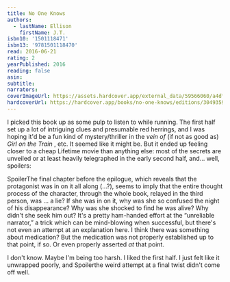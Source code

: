 ```yaml
---
title: No One Knows
authors:
  - lastName: Ellison
    firstName: J.T.
isbn10: '1501118471'
isbn13: '9781501118470'
read: 2016-06-21
rating: 2
yearPublished: 2016
reading: false
asin:
subtitle:
narrators:
coverImageUrl: https://assets.hardcover.app/external_data/59566060/a4df48c1da5030385840fcf67378ffbdc5aed98d.jpeg
hardcoverUrl: https://hardcover.app/books/no-one-knows/editions/30493598
---
```


I picked this book up as some pulp to listen to while running. The first half set up a lot of intriguing clues and presumable red herrings, and I was hoping it'd be a fun kind of mystery/thriller in the _vein of_ (if not as good as) _Girl on the Train_ , etc. It seemed like it might be. But it ended up feeling closer to a cheap Lifetime movie than anything else: most of the secrets are unveiled or at least heavily telegraphed in the early second half, and… well, spoilers:

SpoilerThe final chapter before the epilogue, which reveals that the protagonist was in on it all along (…?), seems to imply that the entire thought process of the character, through the whole book, relayed in the third person, was … a lie? If she was in on it, why was she so confused the night of his disappearance? Why was she shocked to find he was alive? Why didn't she seek him out? It's a pretty ham-handed effort at the “unreliable narrator,” a trick which can be mind-blowing when successful, but there's not even an attempt at an explanation here. I think there was something about medication? But the medication was not properly established up to that point, if so. Or even properly asserted _at_ that point.

I don't know. Maybe I'm being too harsh. I liked the first half. I just felt like it unwrapped poorly, and Spoilerthe weird attempt at a final twist didn't come off well.
